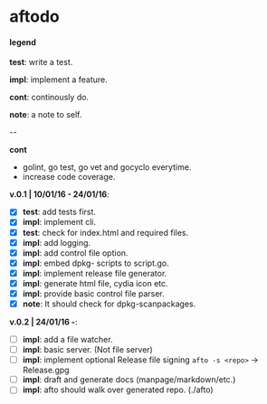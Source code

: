 # aftodo


#### legend

**test**: write a test.

**impl**: implement a feature.

**cont**: continously do.

**note**: a note to self.

--

**cont**

+ golint, go test, go vet and gocyclo everytime.
+ increase code coverage.

**v.0.1 | 10/01/16 - 24/01/16**:

* [x] **test**: add tests first.
* [x] **impl**: implement cli.
* [x] **test**: check for index.html and required files.
* [x] **impl**: add logging.
* [x] **impl**: add control file option.
* [x] **impl**: embed dpkg- scripts to script.go.
* [x] **impl**: implement release file generator.
* [x] **impl**: generate html file, cydia icon etc.
* [x] **impl**: provide basic control file parser.
* [x] **note**: It should check for dpkg-scanpackages.

**v.0.2 | 24/01/16 -**:

* [ ] **impl**: add a file watcher.
* [ ] **impl**: basic server. (Not file server)
* [ ] **impl**: implement optional Release file signing `afto -s <repo>` -> Release.gpg
* [ ] **impl**: draft and generate docs (manpage/markdown/etc.)
* [ ] **impl**: afto should walk over generated repo. (./afto)
